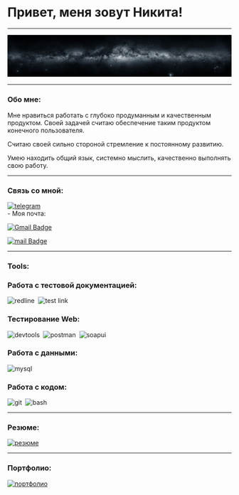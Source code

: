 # Привет, меня зовут Никита! 
___

![header](https://github.com/Cheleos/cheleos/blob/main/assets/144b6005adc3f89e4eba82b534e1255c.jpg)
___

### Обо мне: 
Мне нравиться работать с глубоко продуманным и качественным продуктом. Своей задачей считаю обеспечение таким продуктом конечного пользователя.

Считаю своей сильно стороной стремление к постоянному развитию.

Умею находить общий язык, системно мыслить, качественно выполнять свою работу.
___

### Связь со мной: 

<div id="badges">
    <a href="https://t.me/Na_SH3991" target="_blank">
      <img src="https://cdn-icons-png.flaticon.com/512/2111/2111646.png" width="40" height="40" alt="telegram" />
    </a>
  </div>
- Моя почта: 

[![Gmail Badge](https://img.shields.io/badge/-Gmail-red?style=flat&logo=Gmail&logoColor=white)](mailto:nikitaelshobik@gmail.com) 

[![mail Badge](https://avatars.mds.yandex.net/get-znatoki/1649112/2a0000018101bda515e3e879a409c939eb39/w800)](mailto:nikitaelshobik@gmail.com)

___

### Tools:

### Работа с тестовой документацией:

<div>
  <img src="https://devopstales.github.io/img/redmine.bmp" title="redmine" alt="redline" width="40" height="40"/>&nbsp
  <img src="https://www.wyversolutions.co.uk/post-images/2015/11/testlink-logo.png" title="test link" alt="test link" width="40" height="40"/>&nbsp
</div>

### Тестирование Web:

<div>
  <img src="https://d33wubrfki0l68.cloudfront.net/38b5c953a4667366685d55db55d057c86db1fc54/a0fdc/static/acae6b24d940347661ca901ea07f47c1/chrome-dev-logo-icon.png" title="devtools" alt="devtools" width="40" height="40"/>&nbsp
  <img src="https://seeklogo.com/images/P/postman-logo-0087CA0D15-seeklogo.com.png" title="postman" alt="postman" width="40" height="40"/>&nbsp
  <img src="https://static0.smartbear.co/smartbearbrand/media/images/home/soapui-icon.svg" title="soapui" alt="soapui" width="40" height="40"/>&nbsp
</div>

### Работа с данными:

<div>
  <img src="https://cdn.jsdelivr.net/gh/devicons/devicon/icons/mysql/mysql-original.svg" title="mysql" alt="mysql" width="40" height="40"/>&nbsp
</div>

### Работа с кодом:

<div>
  <img src="https://cdn.jsdelivr.net/gh/devicons/devicon/icons/git/git-original.svg" title="git" alt="git" width="40" height="40"/>&nbsp
  <img src="https://upload.wikimedia.org/wikipedia/commons/thumb/4/4b/Bash_Logo_Colored.svg/1024px-Bash_Logo_Colored.svg.png?20180723054350" title="bash" alt="bash" width="40" height="40"/>&nbsp
</div>

___

### Резюме:

<div id="badges">
    <a href="https://ufa.hh.ru/resume/f5efaac4ff0dbe209b0039ed1f6d3270575072" target="_blank">
      <img src="https://static.tildacdn.info/tild3733-3166-4639-b332-323066616633/___3.png" width="40" height="40" alt="резюме" />
    </a>
  </div>

___

### Портфолио:

<div id="badges">
    <a href="https://docs.google.com/document/d/1bqJq6GL8_rHhzSHvj6yJ0XtwZhXOak5f5IjqmSnUO-s/edit?usp=sharing" target="_blank">
      <img src="https://i.pinimg.com/736x/48/6b/d1/486bd1423b6861a2e1b57b81fcc99730.jpg" width="40" height="40" alt="портфолио" />
    </a>
  </div>
